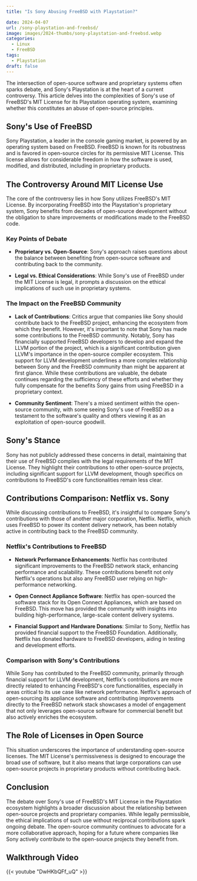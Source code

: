 ```yaml
---
title: "Is Sony Abusing FreeBSD with Playstation?"

date: 2024-04-07
url: /sony-playstation-and-freebsd/
image: images/2024-thumbs/sony-playstation-and-freebsd.webp
categories:
  - Linux
  - FreeBSD
tags:
  - Playstation
draft: false
---
```

The intersection of open-source software and proprietary systems often sparks debate, and Sony's Playstation is at the heart of a current controversy. This article delves into the complexities of Sony's use of FreeBSD's MIT License for its Playstation operating system, examining whether this constitutes an abuse of open-source principles.
<!--more-->

## Sony's Use of FreeBSD

Sony Playstation, a leader in the console gaming market, is powered by an operating system based on FreeBSD. FreeBSD is known for its robustness and is favored in open-source circles for its permissive MIT License. This license allows for considerable freedom in how the software is used, modified, and distributed, including in proprietary products.

## The Controversy Around MIT License Use

The core of the controversy lies in how Sony utilizes FreeBSD's MIT License. By incorporating FreeBSD into the Playstation's proprietary system, Sony benefits from decades of open-source development without the obligation to share improvements or modifications made to the FreeBSD code.

### Key Points of Debate

- **Proprietary vs. Open-Source**: Sony's approach raises questions about the balance between benefiting from open-source software and contributing back to the community.

- **Legal vs. Ethical Considerations**: While Sony's use of FreeBSD under the MIT License is legal, it prompts a discussion on the ethical implications of such use in proprietary systems.

### The Impact on the FreeBSD Community

- **Lack of Contributions**: Critics argue that companies like Sony should contribute back to the FreeBSD project, enhancing the ecosystem from which they benefit. However, it's important to note that Sony has made some contributions to the FreeBSD community. Notably, Sony has financially supported FreeBSD developers to develop and expand the LLVM portion of the project, which is a significant contribution given LLVM's importance in the open-source compiler ecosystem. This support for LLVM development underlines a more complex relationship between Sony and the FreeBSD community than might be apparent at first glance. While these contributions are valuable, the debate continues regarding the sufficiency of these efforts and whether they fully compensate for the benefits Sony gains from using FreeBSD in a proprietary context.

- **Community Sentiment**: There's a mixed sentiment within the open-source community, with some seeing Sony's use of FreeBSD as a testament to the software's quality and others viewing it as an exploitation of open-source goodwill.

## Sony's Stance

Sony has not publicly addressed these concerns in detail, maintaining that their use of FreeBSD complies with the legal requirements of the MIT License. They highlight their contributions to other open-source projects, including significant support for LLVM development, though specifics on contributions to FreeBSD's core functionalities remain less clear.

## Contributions Comparison: Netflix vs. Sony

While discussing contributions to FreeBSD, it's insightful to compare Sony's contributions with those of another major corporation, Netflix. Netflix, which uses FreeBSD to power its content delivery network, has been notably active in contributing back to the FreeBSD community.

### Netflix's Contributions to FreeBSD

- **Network Performance Enhancements**: Netflix has contributed significant improvements to the FreeBSD network stack, enhancing performance and scalability. These contributions benefit not only Netflix's operations but also any FreeBSD user relying on high-performance networking.

- **Open Connect Appliance Software**: Netflix has open-sourced the software stack for its Open Connect Appliances, which are based on FreeBSD. This move has provided the community with insights into building high-performance, large-scale content delivery systems.

- **Financial Support and Hardware Donations**: Similar to Sony, Netflix has provided financial support to the FreeBSD Foundation. Additionally, Netflix has donated hardware to FreeBSD developers, aiding in testing and development efforts.

### Comparison with Sony's Contributions

While Sony has contributed to the FreeBSD community, primarily through financial support for LLVM development, Netflix's contributions are more directly related to enhancing FreeBSD's core functionalities, especially in areas critical to its use case like network performance. Netflix's approach of open-sourcing its appliance software and contributing improvements directly to the FreeBSD network stack showcases a model of engagement that not only leverages open-source software for commercial benefit but also actively enriches the ecosystem.

## The Role of Licenses in Open Source

This situation underscores the importance of understanding open-source licenses. The MIT License's permissiveness is designed to encourage the broad use of software, but it also means that large corporations can use open-source projects in proprietary products without contributing back.

## Conclusion

The debate over Sony's use of FreeBSD's MIT License in the Playstation ecosystem highlights a broader discussion about the relationship between open-source projects and proprietary companies. While legally permissible, the ethical implications of such use without reciprocal contributions spark ongoing debate. The open-source community continues to advocate for a more collaborative approach, hoping for a future where companies like Sony actively contribute to the open-source projects they benefit from.

## Walkthrough Video

{{< youtube "DwHKbQFf_uQ" >}}

